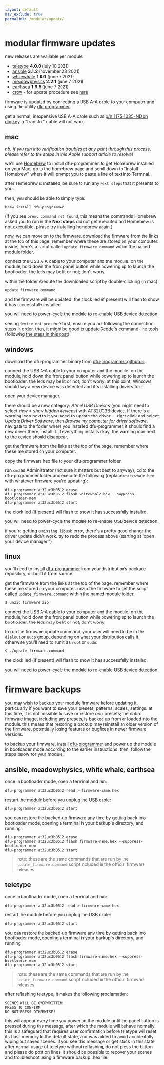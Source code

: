 ```yaml
---
layout: default
nav_exclude: true
permalink: /modular/update/
---
```


# modular firmware updates

new releases are available per module:

- [teletype](https://github.com/monome/teletype/releases) **4.0.0** (july 10 2021)
- [ansible](https://github.com/monome/ansible/releases) **3.1.2** (november 23 2021)
- [whitewhale](https://github.com/monome/whitewhale/releases) **1.6.0** (june 7 2021)
- [meadowphysics](https://github.com/monome/meadowphysics/releases) **2.2.1** (june 7 2021)
- [earthsea](https://github.com/monome/earthsea/releases) **1.9.5** (june 7 2021)
- [crow](https://github.com/monome/crow/releases) - for update procedure see [here](/docs/crow/update)

firmware is updated by connecting a USB A-A cable to your computer and using the utility [dfu programmer](http://dfu-programmer.github.io).

get a normal, inexpensive USB A-A cable such as [p/n 1175-1035-ND on digikey](http://www.digikey.com/product-detail/en/101-1020-BE-00100/1175-1035-ND/3064766). a "transfer" cable will not work.

## mac

*nb. if you run into verification troubles at any point through this process, please refer to the steps in this [Apple support article](https://support.apple.com/en-us/HT202491) to resolve!*

we'll use [Homebrew](http://brew.sh) to install dfu-programmer. to get Homebrew installed on your Mac, go to the homebrew page and scroll down to "Install Homebrew" where it will prompt you to paste a line of text into Terminal.

after Homebrew is installed, be sure to run any `Next steps` that it presents to you.

then, you should be able to simply type:

	brew install dfu-programmer

(if you see `brew: command not found`, this means the commands Homebrew asked you to run in the **Next steps** did not get executed and Homebrew is not executible. please try installing homebrew again.)

now, we can move on to the firmware. download the firmware from the links at the top of this page. remember where these are stored on your computer. inside, there's a script called `update_firmware.command` within the named module folder.

connect the USB A-A cable to your computer and the module. on the module, hold down the front panel button while powering up to launch the bootloader. the leds may be lit or not; don't worry.

within the folder execute the downloaded script by double-clicking (in mac):

	update_firmware.command

and the firmware will be updated. the clock led (if present) will flash to show it has successfully installed.

you will need to power-cycle the module to re-enable USB device detection.

seeing `device not present`? first, ensure you are following the connection steps in order. then, it might be good to update Xcode's command-line tools (following [the steps in this post](https://llllllll.co/t/solved-dfu-programmer-device-not-present/31163/4)).


## windows

download the dfu-programmer binary from [dfu-programmer.github.io](http://dfu-programmer.github.io).

connect the USB A-A cable to your computer and the module. on the module, hold down the front panel button while powering up to launch the bootloader. the leds may be lit or not; don't worry. at this point, Windows should say a new device was detected and it's installing drivers for it.

open your device manager.

there should be a new category: _Atmel USB Devices_ (you might need to select _view > show hidden devices_) with AT32UC3B device. If there is a warning icon next to it you need to update the driver -- right click and select _Update Driver Software_, then _Browse my computer for driver software_. navigate to the folder where you installed dfu-programmer. it should find a new driver there; install it. if everything installs okay, the warning icon next to the device should disappear.

get the firmware from the links at the top of the page. remember where these are stored on your computer.

copy the firmware hex file to your dfu-programmer folder.

run `cmd` as Administrator (not sure it matters but best to anyway), cd to the dfu-programmer folder and execute the following (replace `whitewhale.hex` with whatever firmware you're updating):

	dfu-programmer at32uc3b0512 erase
	dfu-programmer at32uc3b0512 flash whitewhale.hex --suppress-bootloader-mem
	dfu-programmer at32uc3b0512 start

the clock led (if present) will flash to show it has successfully installed.

you will need to power-cycle the module to re-enable USB device detection.

if you're getting a `missing libusb` error, there's a pretty good change the driver update didn't work. try to redo the process above (starting at "open your device manager.")

## linux

you’ll need to install [dfu-programmer](https://dfu-programmer.github.io/) from your distribution’s package repository, or build it from source.

get the firmware from the links at the top of the page. remember where these are stored on your computer. unzip the firmware to get the script called `update_firmware.command` within the named module folder.

    $ unzip firmware.zip

connect the USB A-A cable to your computer and the module. on the module, hold down the front panel button while powering up to launch the bootloader. the leds may be lit or not; don't worry.

to run the firmware update command, your user will need to be in the `dialout` or `uucp` group, depending on what your distribution calls it. otherwise you'll need to run it as `root` or `sudo`:

    $ ./update_firmware.command

the clock led (if present) will flash to show it has successfully installed.

you will need to power-cycle the module to re-enable USB device detection.

# firmware backups

you may wish to backup your module firmware before updating it, particularly if you want to save your presets, patterns, scales, settings. at this time, it is not possible to save or restore _only_ presets; the _entire_ firmware image, including any presets, is backed up from or loaded into the module. this means that restoring a backup may reinstall an older version of the firmware, potentially losing features or bugfixes in newer firmware versions.

to backup your firmware, install [dfu-programmer](http://dfu-programmer.github.io) and power up the module in bootloader mode according to the earlier instructions. then, follow the steps below for your module.

## ansible, meadowphysics, white whale, earthsea

once in bootloader mode, open a terminal and run:

    dfu-programmer at32uc3b0512 read > firmware-name.hex

restart the module before you unplug the USB cable:

    dfu-programmer at32uc3b0512 start

you can restore the backed-up firmware any time by getting back into bootloader mode, opening a terminal in your backup's directory, and running:

```
dfu-programmer at32uc3b0512 erase
dfu-programmer at32uc3b0512 flash firmware-name.hex --suppress-bootloader-mem
dfu-programmer at32uc3b0512 start
```

> note: these are the same commands that are run by the `update_firmware.command` script included in the official firmware releases.

## teletype

once in bootloader mode, open a terminal and run:

    dfu-programmer at32uc3b0512 read > firmware-name.hex

restart the module before you unplug the USB cable:

    dfu-programmer at32uc3b0512 start

you can restore the backed-up firmware any time by getting back into bootloader mode, opening a terminal in your backup's directory, and running:

```
dfu-programmer at32uc3b0512 erase
dfu-programmer at32uc3b0512 flash firmware-name.hex --suppress-bootloader-mem
dfu-programmer at32uc3b0512 start
```

> note: these are the same commands that are run by the `update_firmware.command` script included in the official firmware releases.

after reflashing teletype, it makes the following proclamation:

```
SCENES WILL BE OVERWRITTEN!
PRESS TO CONFIRM
DO NOT PRESS OTHERWISE!
```

this will appear every time you power on the module until the panel
button is pressed during this message, after which the module will
behave normally. this is a safeguard that requires user confirmation
before teletype will reset its flash memory to the default state, and
was added to avoid accidentally wiping out saved scenes. if you see
this message or get stuck in this state after normal usage of teletype
without reflashing, do not press the button and please do post on
lines, it should be possible to recover your scenes and troubleshoot
using a firmware backup .hex file.
